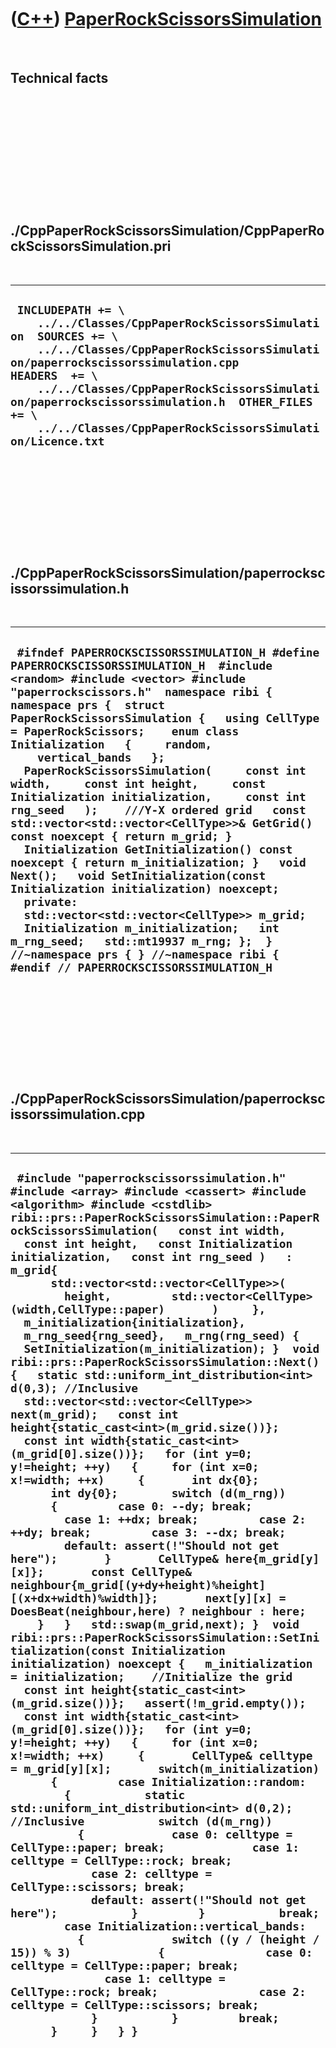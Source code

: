 
 

 

 

 

 

([C++](Cpp.md)) [PaperRockScissorsSimulation](CppPaperRockScissorsSimulation.md)
==================================================================================

 

Technical facts
---------------

 

 

 

 

 

 

./CppPaperRockScissorsSimulation/CppPaperRockScissorsSimulation.pri
-------------------------------------------------------------------

 

  --------------------------------------------------------------------------------------------------------------------------------------------------------------------------------------------------------------------------------------------------------------------------------------------------------------------------------------------------
  ` INCLUDEPATH += \     ../../Classes/CppPaperRockScissorsSimulation  SOURCES += \     ../../Classes/CppPaperRockScissorsSimulation/paperrockscissorssimulation.cpp  HEADERS  += \     ../../Classes/CppPaperRockScissorsSimulation/paperrockscissorssimulation.h  OTHER_FILES += \     ../../Classes/CppPaperRockScissorsSimulation/Licence.txt`
  --------------------------------------------------------------------------------------------------------------------------------------------------------------------------------------------------------------------------------------------------------------------------------------------------------------------------------------------------

 

 

 

 

 

./CppPaperRockScissorsSimulation/paperrockscissorssimulation.h
--------------------------------------------------------------

 

  -----------------------------------------------------------------------------------------------------------------------------------------------------------------------------------------------------------------------------------------------------------------------------------------------------------------------------------------------------------------------------------------------------------------------------------------------------------------------------------------------------------------------------------------------------------------------------------------------------------------------------------------------------------------------------------------------------------------------------------------------------------------------------------------------------------------------------------------------------------------------------------------------------------------------------------------------------------------------------------------------------------
  ` #ifndef PAPERROCKSCISSORSSIMULATION_H #define PAPERROCKSCISSORSSIMULATION_H  #include <random> #include <vector> #include "paperrockscissors.h"  namespace ribi { namespace prs {  struct PaperRockScissorsSimulation {   using CellType = PaperRockScissors;    enum class Initialization   {     random,     vertical_bands   };    PaperRockScissorsSimulation(     const int width,     const int height,     const Initialization initialization,     const int rng_seed   );    ///Y-X ordered grid   const std::vector<std::vector<CellType>>& GetGrid() const noexcept { return m_grid; }   Initialization GetInitialization() const noexcept { return m_initialization; }   void Next();   void SetInitialization(const Initialization initialization) noexcept;    private:    std::vector<std::vector<CellType>> m_grid;   Initialization m_initialization;   int m_rng_seed;   std::mt19937 m_rng; };  } //~namespace prs { } //~namespace ribi {  #endif // PAPERROCKSCISSORSSIMULATION_H`
  -----------------------------------------------------------------------------------------------------------------------------------------------------------------------------------------------------------------------------------------------------------------------------------------------------------------------------------------------------------------------------------------------------------------------------------------------------------------------------------------------------------------------------------------------------------------------------------------------------------------------------------------------------------------------------------------------------------------------------------------------------------------------------------------------------------------------------------------------------------------------------------------------------------------------------------------------------------------------------------------------------------

 

 

 

 

 

./CppPaperRockScissorsSimulation/paperrockscissorssimulation.cpp
----------------------------------------------------------------

 

  --------------------------------------------------------------------------------------------------------------------------------------------------------------------------------------------------------------------------------------------------------------------------------------------------------------------------------------------------------------------------------------------------------------------------------------------------------------------------------------------------------------------------------------------------------------------------------------------------------------------------------------------------------------------------------------------------------------------------------------------------------------------------------------------------------------------------------------------------------------------------------------------------------------------------------------------------------------------------------------------------------------------------------------------------------------------------------------------------------------------------------------------------------------------------------------------------------------------------------------------------------------------------------------------------------------------------------------------------------------------------------------------------------------------------------------------------------------------------------------------------------------------------------------------------------------------------------------------------------------------------------------------------------------------------------------------------------------------------------------------------------------------------------------------------------------------------------------------------------------------------------------------------------------------------------------------------------------------------------------------------------------------------------------------------------------------------------------------------------------------------------------------------------------------------------------------------------------------------------------------------------------------------------------------------------------------------------------------------------------------------------------------------------------------------------------------------------------------------------------------------------------------------------------------------------------------------------------------------------------------------------------------------------------------------------------------------------
  ` #include "paperrockscissorssimulation.h"  #include <array> #include <cassert> #include <algorithm> #include <cstdlib>   ribi::prs::PaperRockScissorsSimulation::PaperRockScissorsSimulation(   const int width,   const int height,   const Initialization initialization,   const int rng_seed )   : m_grid{       std::vector<std::vector<CellType>>(         height,         std::vector<CellType>(width,CellType::paper)       )     },   m_initialization{initialization},   m_rng_seed{rng_seed},   m_rng(rng_seed) {   SetInitialization(m_initialization); }  void ribi::prs::PaperRockScissorsSimulation::Next() {   static std::uniform_int_distribution<int> d(0,3); //Inclusive    std::vector<std::vector<CellType>> next(m_grid);   const int height{static_cast<int>(m_grid.size())};   const int width{static_cast<int>(m_grid[0].size())};   for (int y=0; y!=height; ++y)   {     for (int x=0; x!=width; ++x)     {       int dx{0};       int dy{0};        switch (d(m_rng))       {         case 0: --dy; break;         case 1: ++dx; break;         case 2: ++dy; break;         case 3: --dx; break;         default: assert(!"Should not get here");       }       CellType& here{m_grid[y][x]};       const CellType& neighbour{m_grid[(y+dy+height)%height][(x+dx+width)%width]};       next[y][x] = DoesBeat(neighbour,here) ? neighbour : here;     }   }   std::swap(m_grid,next); }  void ribi::prs::PaperRockScissorsSimulation::SetInitialization(const Initialization initialization) noexcept {   m_initialization = initialization;    //Initialize the grid   const int height{static_cast<int>(m_grid.size())};   assert(!m_grid.empty());   const int width{static_cast<int>(m_grid[0].size())};   for (int y=0; y!=height; ++y)   {     for (int x=0; x!=width; ++x)     {       CellType& celltype = m_grid[y][x];       switch(m_initialization)       {         case Initialization::random:         {           static std::uniform_int_distribution<int> d(0,2); //Inclusive           switch (d(m_rng))           {             case 0: celltype = CellType::paper; break;             case 1: celltype = CellType::rock; break;             case 2: celltype = CellType::scissors; break;             default: assert(!"Should not get here");           }         }           break;         case Initialization::vertical_bands:           {             switch ((y / (height / 15)) % 3)             {               case 0: celltype = CellType::paper; break;               case 1: celltype = CellType::rock; break;               case 2: celltype = CellType::scissors; break;             }           }         break;       }     }   } }`
  --------------------------------------------------------------------------------------------------------------------------------------------------------------------------------------------------------------------------------------------------------------------------------------------------------------------------------------------------------------------------------------------------------------------------------------------------------------------------------------------------------------------------------------------------------------------------------------------------------------------------------------------------------------------------------------------------------------------------------------------------------------------------------------------------------------------------------------------------------------------------------------------------------------------------------------------------------------------------------------------------------------------------------------------------------------------------------------------------------------------------------------------------------------------------------------------------------------------------------------------------------------------------------------------------------------------------------------------------------------------------------------------------------------------------------------------------------------------------------------------------------------------------------------------------------------------------------------------------------------------------------------------------------------------------------------------------------------------------------------------------------------------------------------------------------------------------------------------------------------------------------------------------------------------------------------------------------------------------------------------------------------------------------------------------------------------------------------------------------------------------------------------------------------------------------------------------------------------------------------------------------------------------------------------------------------------------------------------------------------------------------------------------------------------------------------------------------------------------------------------------------------------------------------------------------------------------------------------------------------------------------------------------------------------------------------------------------

 

 

 

 

 

 

